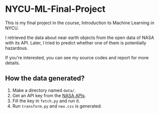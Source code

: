 # NYCU-ML-Final-Project

This is my final project in the course, Introduction to Machine Learning in NYCU.

I retrieved the data about near earth objects from the open data of NASA with its API. Later, I tried to predict whether one of them is potentially hazardous.

If you're interested, you can see my source codes and report for more details.

## How the data generated?
1. Make a directory named `data/`.
2. Get an API key from the [NASA APIs](https://api.nasa.gov/).
3. Fill the key in `fetch.py` and run it.
4. Run `transform.py` and `neo.csv` is generated.

